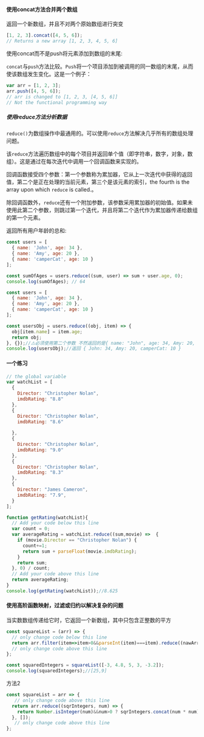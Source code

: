 #### 使用concat方法合并两个数组

返回一个新数组，并且不对两个原始数组进行突变

```js
[1, 2, 3].concat([4, 5, 6]);
// Returns a new array [1, 2, 3, 4, 5, 6]
```

使用concat而不是push将元素添加到数组的末尾:	

`concat`与`push`方法比较。`Push`将一个项目添加到被调用的同一数组的末尾，从而使该数组发生变化。这是一个例子：

```js
var arr = [1, 2, 3];
arr.push([4, 5, 6]);
// arr is changed to [1, 2, 3, [4, 5, 6]]
// Not the functional programming way
```

##### 使用reduce方法分析数据

`reduce()`为数组操作中最通用的。可以使用`reduce`方法解决几乎所有的数组处理问题。

该`reduce`方法遍历数组中的每个项目并返回单个值（即字符串，数字，对象，数组）。这是通过在每次迭代中调用一个回调函数来实现的。

回调函数接受四个参数：第一个参数称为累加器，它从上一次迭代中获得的返回值，第二个是正在处理的当前元素，第三个是该元素的索引，the fourth is the array upon which `reduce` is called.。

除回调函数外，`reduce`还有一个附加参数，该参数采用累加器的初始值。如果未使用此第二个参数，则跳过第一个迭代，并且将第二个迭代作为累加器传递给数组的第一个元素。

返回所有用户年龄的总和:

```js
const users = [
  { name: 'John', age: 34 },
  { name: 'Amy', age: 20 },
  { name: 'camperCat', age: 10 }
];

const sumOfAges = users.reduce((sum, user) => sum + user.age, 0);
console.log(sumOfAges); // 64
```

```js
const users = [
  { name: 'John', age: 34 },
  { name: 'Amy', age: 20 },
  { name: 'camperCat', age: 10 }
];

const usersObj = users.reduce((obj, item) => {
  obj[item.name] = item.age;
  return obj;
}, {});//⚠️必须使用第二个参数 不然返回的是{ name: "John", age: 34, Amy: 20, camperCat: 10 }
console.log(usersObj);//返回 { John: 34, Amy: 20, camperCat: 10 }
```

#### 一个练习

```javascript
// the global variable
var watchList = [
  {  
    Director: "Christopher Nolan",
    imdbRating: "8.8"
  },
  {
    Director: "Christopher Nolan",
    imdbRating: "8.6"
   
  },
  {
    Director: "Christopher Nolan",
    imdbRating: "9.0"
  },
  {
    Director: "Christopher Nolan",
    imdbRating: "8.3"
  },
  {
    Director: "James Cameron",
    imdbRating: "7.9",
  }
];

function getRating(watchList){
  // Add your code below this line
  var count = 0;
  var averageRating = watchList.reduce((sum,movie) =>  {
    if (movie.Director == "Christopher Nolan") {
      count+=1;
      return sum + parseFloat(movie.imdbRating);
    }
    return sum;
  }, 0) / count;
  // Add your code above this line
  return averageRating;
}
console.log(getRating(watchList));//8.625
```

#### 使用高阶函数映射，过滤或归约以解决复杂的问题

当实数数组传递给它时，它返回一个新数组，其中只包含正整数的平方

```js
const squareList = (arr) => {
  // only change code below this line
  return arr.filter(item=>item>0&&parseInt(item)===item).reduce((nawArr,item)=>{return nawArr.concat(item*item);},[]);
  // only change code above this line
};

const squaredIntegers = squareList([-3, 4.8, 5, 3, -3.2]);
console.log(squaredIntegers);//[25,9]
```

方法2

```js
const squareList = arr => {
   // only change code above this line
  return arr.reduce((sqrIntegers, num) => {
    return Number.isInteger(num)&&num>0 ? sqrIntegers.concat(num * num): sqrIntegers;
  }, []);
   // only change code above this line
};
```

#### 

